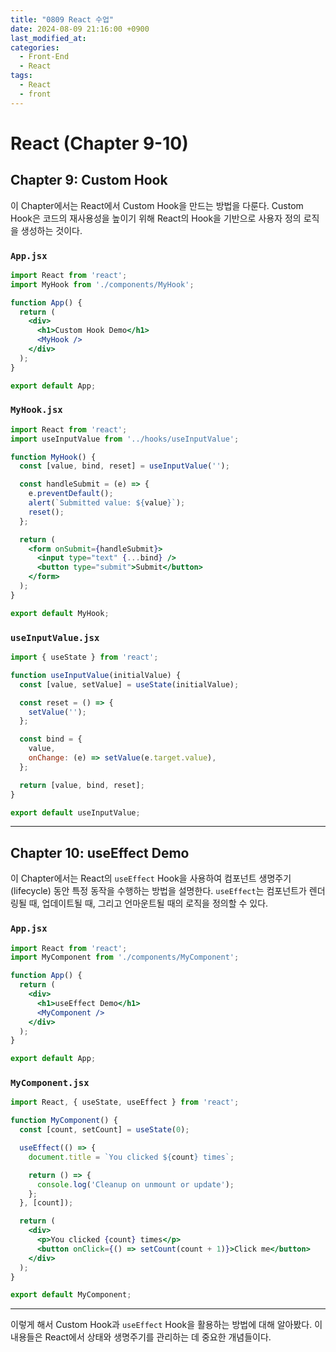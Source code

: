 ```yaml
---
title: "0809 React 수업"
date: 2024-08-09 21:16:00 +0900
last_modified_at: 
categories: 
  - Front-End
  - React
tags:
  - React
  - front
---
```



# React (Chapter 9-10)

## Chapter 9: Custom Hook

이 Chapter에서는 React에서 Custom Hook을 만드는 방법을 다룬다. Custom Hook은 코드의 재사용성을 높이기 위해 React의 Hook을 기반으로 사용자 정의 로직을 생성하는 것이다.

### `App.jsx`

```jsx
import React from 'react';
import MyHook from './components/MyHook';

function App() {
  return (
    <div>
      <h1>Custom Hook Demo</h1>
      <MyHook />
    </div>
  );
}

export default App;
```

### `MyHook.jsx`

```jsx
import React from 'react';
import useInputValue from '../hooks/useInputValue';

function MyHook() {
  const [value, bind, reset] = useInputValue('');

  const handleSubmit = (e) => {
    e.preventDefault();
    alert(`Submitted value: ${value}`);
    reset();
  };

  return (
    <form onSubmit={handleSubmit}>
      <input type="text" {...bind} />
      <button type="submit">Submit</button>
    </form>
  );
}

export default MyHook;
```

### `useInputValue.jsx`

```jsx
import { useState } from 'react';

function useInputValue(initialValue) {
  const [value, setValue] = useState(initialValue);

  const reset = () => {
    setValue('');
  };

  const bind = {
    value,
    onChange: (e) => setValue(e.target.value),
  };

  return [value, bind, reset];
}

export default useInputValue;
```

---

## Chapter 10: useEffect Demo

이 Chapter에서는 React의 `useEffect` Hook을 사용하여 컴포넌트 생명주기(lifecycle) 동안 특정 동작을 수행하는 방법을 설명한다. `useEffect`는 컴포넌트가 렌더링될 때, 업데이트될 때, 그리고 언마운트될 때의 로직을 정의할 수 있다.

### `App.jsx`

```jsx
import React from 'react';
import MyComponent from './components/MyComponent';

function App() {
  return (
    <div>
      <h1>useEffect Demo</h1>
      <MyComponent />
    </div>
  );
}

export default App;
```

### `MyComponent.jsx`

```jsx
import React, { useState, useEffect } from 'react';

function MyComponent() {
  const [count, setCount] = useState(0);

  useEffect(() => {
    document.title = `You clicked ${count} times`;

    return () => {
      console.log('Cleanup on unmount or update');
    };
  }, [count]);

  return (
    <div>
      <p>You clicked {count} times</p>
      <button onClick={() => setCount(count + 1)}>Click me</button>
    </div>
  );
}

export default MyComponent;
```

---

이렇게 해서 Custom Hook과 `useEffect` Hook을 활용하는 방법에 대해 알아봤다. 이 내용들은 React에서 상태와 생명주기를 관리하는 데 중요한 개념들이다.
